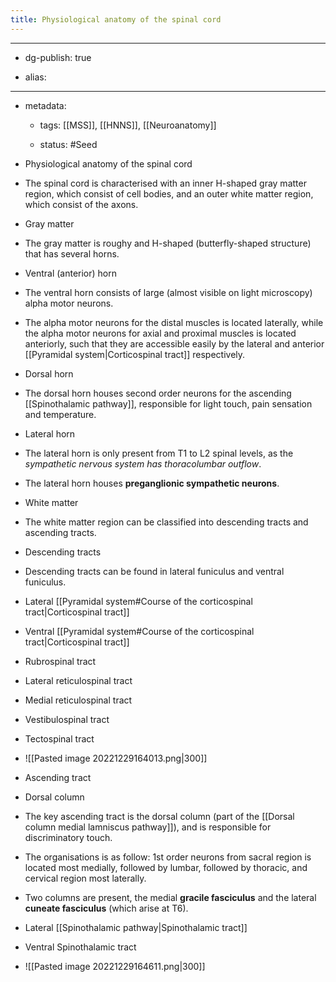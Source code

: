```yaml
---
title: Physiological anatomy of the spinal cord
---
```


- --

- dg-publish: true

- alias:

- --

- metadata:
	 - tags: [[MSS]], [[HNNS]], [[Neuroanatomy]]

	 - status: #Seed 

- Physiological anatomy of the spinal cord

- The spinal cord is characterised with an inner H-shaped gray matter region, which consist of cell bodies, and an outer white matter region, which consist of the axons.

- Gray matter

- The gray matter is roughy and H-shaped (butterfly-shaped structure) that has several horns.

- Ventral (anterior) horn

- The ventral horn consists of large (almost visible on light microscopy) alpha motor neurons.

- The alpha motor neurons for the distal muscles is located laterally, while the alpha motor neurons for axial and proximal muscles is located anteriorly, such that they are accessible easily by the lateral and anterior [[Pyramidal system|Corticospinal tract]] respectively.

- Dorsal horn

- The dorsal horn houses second order neurons for the ascending [[Spinothalamic pathway]], responsible for light touch, pain sensation and temperature.

- Lateral horn

- The lateral horn is only present from T1 to L2 spinal levels, as the *sympathetic nervous system has thoracolumbar outflow*.

- The lateral horn houses **preganglionic sympathetic neurons**.

- White matter

- The white matter region can be classified into descending tracts and ascending tracts.

- Descending tracts

- Descending tracts can be found in lateral funiculus and ventral funiculus.

- Lateral [[Pyramidal system#Course of the corticospinal tract|Corticospinal tract]]

- Ventral [[Pyramidal system#Course of the corticospinal tract|Corticospinal tract]]

- Rubrospinal tract

- Lateral reticulospinal tract

- Medial reticulospinal tract

- Vestibulospinal tract

- Tectospinal tract

- ![[Pasted image 20221229164013.png|300]]

- Ascending tract

- Dorsal column

- The key ascending tract is the dorsal column (part of the [[Dorsal column medial lamniscus pathway]]), and is responsible for discriminatory touch.

- The organisations is as follow: 1st order neurons from sacral region is located most medially, followed by lumbar, followed by thoracic, and cervical region most laterally.

- Two columns are present, the medial **gracile fasciculus** and the lateral **cuneate fasciculus** (which arise at T6).

- Lateral [[Spinothalamic pathway|Spinothalamic tract]]

- Ventral Spinothalamic tract

- ![[Pasted image 20221229164611.png|300]]
